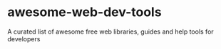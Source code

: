 # awesome-web-dev-tools
A curated list of awesome free web libraries, guides and help tools for developers
